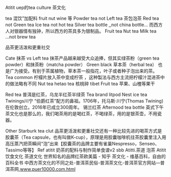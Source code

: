 Atitit uep的tea culture 茶文化

tea
混饮”加配料 fruit nut wine 等
Powder tea not Left tea  茶包泡茶
Red tea  not  Green tea 
Ice tea not hot tea
Silver tea bottle  ,,not china bottle...
而西方人对银器情有独钟，所以西方的茶具多为银制品。
Fruit tea  Nut tea Milk tea  ...not brew tea


品茶更活泼和更重社交

Cate
抹茶 vs Left tea 
抹茶产品越来越受大众追捧，但其实绿茶粉（green tea powder）和抹茶粉（matcha powder）
Green black 
草本茶（herbal tea）
也是广为接受。有别于茶属植物，草本茶一般指花，叶子或者种子泡出来的茶。
Tea common
柠檬片放入茶中变成柠茶
，这种製法与西方主流把柠檬汁混进茶中的做法略有不同
Nut tea hetao tea
核桃碎 tibet
Fruit tea
苹果、山楂等果干

Red tea
普洱是红茶，乌龙半红茶半绿茶
Tea brand litpod
Nest ice tea
Twinings川宁
“伯爵红茶”配方的鼻祖。1706年，托马斯·川宁(Thomas Twining)在伦敦创立。2016年已成立300周年。
锡兰红茶
Afternood tea bottle
英式下午茶文化也是那么的，我们喝茶用的是喝红茶，不喝绿茶，用的是银茶壶，不用瓷器。


Other
Starburk tea clut
品茶更活泼和更重社交还有一种比较先进的喝茶方式是胶囊茶（Tea capsule，也有叫做K-cup），原理是用胶囊咖啡机往茶胶囊里注入用高压蒸汽把茶瞬间“泡”出来【胶囊茶的品牌主要有雀巢Nespresso，Senseo、Tassimo等等】
Ref
atitit 奶茶的配料与制作简单食谱v2 sbb
Atitti.茶道 泡茶
Atitit 饮食文化 茶道文化
世界知名的品牌红茶欧美篇 - 知乎
茶文化 - 维基百科，自由的百科全书
中西方茶文化的不同之处-普洱茶民俗-普洱茶文化-普洱茶官方网站—普洱茶网,www.puer10000.com.html
